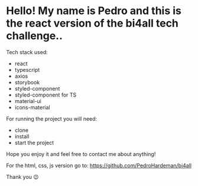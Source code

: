 # Hello! My name is Pedro and this is the react version of the bi4all tech challenge..

Tech stack used:

- react
- typescript
- axios
- storybook
- styled-component
- styled-component for TS
- material-ui
- icons-material

For running the project you will need:

- clone
- install
- start the project

Hope you enjoy it and feel free to contact me about anything! <br />

For the html, css, js version go to:
https://github.com/PedroHardeman/bi4all

Thank you :wink:
